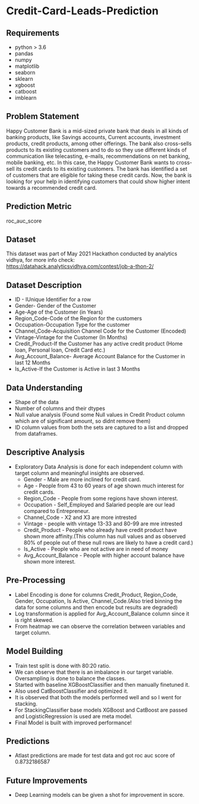 # Credit-Card-Leads-Prediction

## Requirements
- python > 3.6
- pandas
- numpy
- matplotlib
- seaborn
- sklearn
- xgboost
- catboost  
- imblearn

## Problem Statement
  Happy Customer Bank is a mid-sized private bank that deals in all kinds of banking products, like Savings accounts, Current accounts, investment products, credit products,   among other offerings.
  The bank also cross-sells products to its existing customers and to do so they use different kinds of communication like telecasting, e-mails, recommendations on net         banking, mobile banking, etc.
  In this case, the Happy Customer Bank wants to cross-sell its credit cards to its existing customers. The bank has identified a set of customers that are eligible for         taking these credit cards.
  Now, the bank is looking for your help in identifying customers that could show higher intent towards a recommended credit card.
  
## Prediction Metric
  roc_auc_score

## Dataset

  This dataset was part of May 2021 Hackathon conducted by analytics vidhya, for more info check: https://datahack.analyticsvidhya.com/contest/job-a-thon-2/

## Dataset Description
  * ID - IUnique Identifier for a row
  * Gender- Gender of the Customer
  * Age-Age of the Customer (in Years)
  * Region_Code-Code of the Region for the customers
  * Occupation-Occupation Type for the customer
  * Channel_Code-Acquisition Channel Code for the Customer (Encoded)
  * Vintage-Vintage for the Customer (In Months)
  * Credit_Product-If the Customer has any active credit product (Home loan, Personal loan, Credit Card etc.)
  * Avg_Account_Balance- Average Account Balance for the Customer in last 12 Months
  * Is_Active-If the Customer is Active in last 3 Months

## Data Understanding
  * Shape of the data
  * Number of columns and their dtypes
  * Null value analysis (Found some Null values in Credit Product column which are of significant amount, so didnt remove them)
  * ID column values from both the sets are captured to a list and dropped from dataframes.

## Descriptive Analysis
- Exploratory Data Analysis is done for each independent column with target column and meaningful insights are observed.
  * Gender - Male are more inclined for credit card.
  * Age - People from 43 to 60 years of age shown much interest for credit cards.
  * Region_Code - People from some regions have shown interest.
  * Occupation - Self_Employed and Salaried people are our lead compared to Entrepreneur.
  * Channel_Code - X2 and X3 are more intrested
  * Vintage - people with vintage 13-33 and 80-99 are mre intrested
  * Credit_Product - People who already have credit product have shown more affinity.(This column has null values and as observed 80% of people out of these null rows are                            likely to have a credit card.)
  * Is_Active - People who are not active are in need of money
  * Avg_Account_Balance - People with higher account balance have shown more interest.

## Pre-Processing
  * Label Encoding is done for columns Credit_Product, Region_Code, Gender, Occupation, Is Active, Channel_Code.(Also tried binning the data for some columns and then encode     but results are degraded)
  * Log transformation is applied for Avg_Account_Balance column since it is right skewed.
  * From heatmap we can observe the correlation between variables and target column.

## Model Building
  * Train test split is done with 80:20 ratio.
  * We can observe that there is an imbalance in our target variable. Oversampling is done to balance the classes.
  * Started with baseline XGBoostClassifier and then manually finetuned it.
  * Also used CatBoostClassifier and optimized it.
  * It is observed that both the models performed well and so I went for stacking.
  * For StackingClassifier base models XGBoost and CatBoost are passed and LogisticRegression is used are meta model.
  * Final Model is built with improved performance!

## Predictions
  * Atlast predictions are made for test data and got roc auc score of 0.8732186587

## Future Improvements
  * Deep Learning models can be given a shot for improvement in score.
